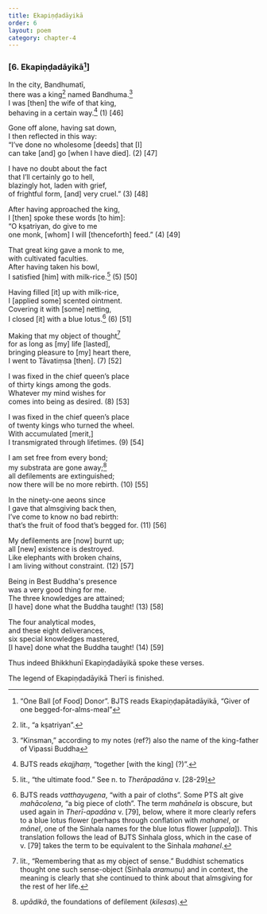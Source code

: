 ```yaml
---
title: Ekapiṇḍadāyikā
order: 6
layout: poem
category: chapter-4
---
```


### \[6. Ekapiṇḍadāyikā[^1]\]

In the city, Bandhumatī,  
there was a king[^2] named Bandhuma.[^3]  
I was \[then\] the wife of that king,  
behaving in a certain way.[^4] (1) \[46\]

Gone off alone, having sat down,  
I then reflected in this way:  
“I’ve done no wholesome \[deeds\] that \[I\]  
can take \[and\] go \[when I have died\]. (2) \[47\]

I have no doubt about the fact  
that I’ll certainly go to hell,  
blazingly hot, laden with grief,  
of frightful form, \[and\] very cruel.” (3) \[48\]

After having approached the king,  
I \[then\] spoke these words \[to him\]:  
“O kṣatriyan, do give to me  
one monk, \[whom\] I will \[thenceforth\] feed.” (4) \[49\]

That great king gave a monk to me,  
with cultivated faculties.  
After having taken his bowl,  
I satisfied \[him\] with milk-rice.[^5] (5) \[50\]

Having filled \[it\] up with milk-rice,  
I \[applied some\] scented ointment.  
Covering it with \[some\] netting,  
I closed \[it\] with a blue lotus.[^6] (6) \[51\]

Making that my object of thought[^7]  
for as long as \[my\] life \[lasted\],  
bringing pleasure to \[my\] heart there,  
I went to Tāvatiṃsa \[then\]. (7) \[52\]

I was fixed in the chief queen’s place  
of thirty kings among the gods.  
Whatever my mind wishes for  
comes into being as desired. (8) \[53\]

I was fixed in the chief queen’s place  
of twenty kings who turned the wheel.  
With accumulated \[merit,\]  
I transmigrated through lifetimes. (9) \[54\]

I am set free from every bond;  
my substrata are gone away;[^8]  
all defilements are extinguished;  
now there will be no more rebirth. (10) \[55\]

In the ninety-one aeons since  
I gave that almsgiving back then,  
I’ve come to know no bad rebirth:  
that’s the fruit of food that’s begged for. (11) \[56\]

My defilements are \[now\] burnt up;  
all \[new\] existence is destroyed.  
Like elephants with broken chains,  
I am living without constraint. (12) \[57\]

Being in Best Buddha's presence  
was a very good thing for me.  
The three knowledges are attained;  
\[I have\] done what the Buddha taught! (13) \[58\]

The four analytical modes,  
and these eight deliverances,  
six special knowledges mastered,  
\[I have\] done what the Buddha taught! (14) \[59\]

Thus indeed Bhikkhunī Ekapiṇḍadāyikā spoke these verses.

The legend of Ekapiṇḍadāyikā Therī is finished.

[^1]: “One Ball \[of Food\] Donor”. BJTS reads Ekapiṇḍapātadāyikā, “Giver of one begged-for-alms-meal”

[^2]: lit., “a kṣatriyan”.

[^3]: “Kinsman,” according to my notes (ref?) also the name of the king-father of Vipassi Buddha

[^4]: BJTS reads *ekajjhaṃ*, “together \[with the king\] (?)”.

[^5]: lit., “the ultimate food.” See n. to *Therāpadāna* v. \[28-29\]

[^6]: BJTS reads *vatthayugena*, “with a pair of cloths”. Some PTS alt give *mahācolena*, “a big piece of cloth”. The term *mahānela* is obscure, but used again in *Therī-apadāna* v. \[79\], below, where it more clearly refers to a blue lotus flower (perhaps through conflation with *mahanel*, or *mānel*, one of the Sinhala names for the blue lotus flower \[*uppala*\]). This translation follows the lead of BJTS Sinhala gloss, which in the case of v. \[79\] takes the term to be equivalent to the Sinhala *mahanel*.

[^7]: lit., “Remembering that as my object of sense.” Buddhist schematics thought one such sense-object (Sinhala *aramuṇu*) and in context, the meaning is clearly that she continued to think about that almsgiving for the rest of her life.

[^8]: *upādikā*, the foundations of defilement (*kilesas*).
